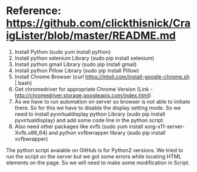 # Reference: https://github.com/clickthisnick/CraigLister/blob/master/README.md
1. Install Python (sudo yum install python)
2. Install python selenium Library (sudo pip install selenium)
3. Install python gmail Library (sudo pip install gmail)
4. Install python Pillow Library (sudo pip install Pillow)
5. Install Chrome Browser (curl https://intoli.com/install-google-chrome.sh | bash)
6. Get chromedriver for appropriate Chrome Version (Link - http://chromedriver.storage.googleapis.com/index.html)
7. As we have to run automation on server so browser is not able to initiate there. So for this we have to disable the display setting mode. So we need to install pyvirtualdisplay python Library (sudo pip install pyvirtualdisplay) and add some code line in the python script.
8. Also need other packages like xvfb (sudo yum install xorg-x11-server-Xvfb.x86_64) and python xvfbwrapper library (sudo pip install xvfbwrapper)

The python script avaiable on GitHub is for Python2 versions. We tried to run the script on the server but we got some errors while locating HTML elements on the page. So we will need to make some modification in Script.

